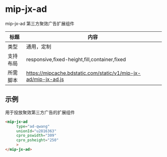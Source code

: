 # mip-jx-ad

mip-jx-ad 第三方聚效广告扩展组件

标题|内容
----|----
类型|通用，定制
支持布局|responsive,fixed-height,fill,container,fixed
所需脚本|https://mipcache.bdstatic.com/static/v1/mip-jx-ad/mip-jx-ad.js

## 示例

用于投放聚效第三方广告的扩展组件
```html
<mip-jx-ad 
     type="ad-qwang"
     unionId="u2816363"
	 cpro_pswidth="309"
	 cpro_psheight="250"
     >
</mip-jx-ad>
```
